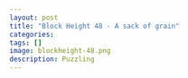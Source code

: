 ```yaml
---
layout: post
title: "Block Height 48 - A sack of grain"
categories:
tags: []
image: blockheight-48.png
description: Puzzling
---
```

